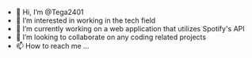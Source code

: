 - 👋 Hi, I’m @Tega2401
- 👀 I’m interested in working in the tech field
- 🌱 I’m currently working on a web application that utilizes Spotify's API 
- 💞️ I’m looking to collaborate on any coding related projects
- 📫 How to reach me ...

<!---
Tega2401/Tega2401 is a ✨ special ✨ repository because its `README.md` (this file) appears on your GitHub profile.
You can click the Preview link to take a look at your changes.
--->
